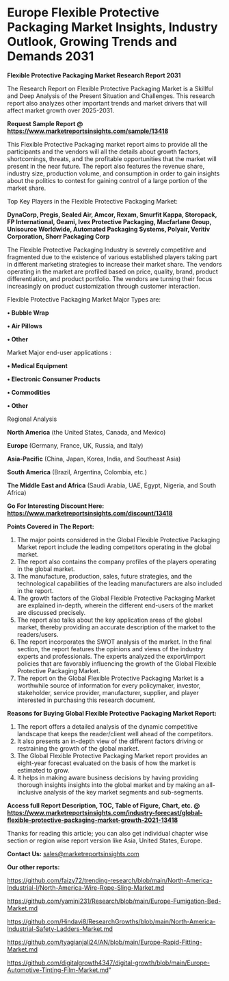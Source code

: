 # Europe Flexible Protective Packaging Market Insights, Industry Outlook, Growing Trends and Demands 2031

<strong>Flexible Protective Packaging Market Research Report 2031</strong>

The Research Report on Flexible Protective Packaging Market is a Skillful and Deep Analysis of the Present Situation and Challenges. This research report also analyzes other important trends and market drivers that will affect market growth over 2025-2031.

<strong>Request Sample Report @ <a href=https://www.marketreportsinsights.com/sample/13418>https://www.marketreportsinsights.com/sample/13418</a></strong>

This Flexible Protective Packaging market report aims to provide all the participants and the vendors will all the details about growth factors, shortcomings, threats, and the profitable opportunities that the market will present in the near future. The report also features the revenue share, industry size, production volume, and consumption in order to gain insights about the politics to contest for gaining control of a large portion of the market share.

Top Key Players in the Flexible Protective Packaging Market:

<strong>DynaCorp, Pregis, Sealed Air, Amcor, Rexam, Smurfit Kappa, Storopack, FP International, Geami, Ivex Protective Packaging, Macfarlane Group, Unisource Worldwide, Automated Packaging Systems, Polyair, Veritiv Corporation, Shorr Packaging Corp</strong>

The Flexible Protective Packaging Industry is severely competitive and fragmented due to the existence of various established players taking part in different marketing strategies to increase their market share. The vendors operating in the market are profiled based on price, quality, brand, product differentiation, and product portfolio. The vendors are turning their focus increasingly on product customization through customer interaction.

Flexible Protective Packaging Market Major Types are:

<strong>• Bubble Wrap

• Air Pillows

• Other</strong>

Market Major end-user applications :

<strong>• Medical Equipment

• Electronic Consumer Products

• Commodities

• Other</strong>

Regional Analysis

</u><strong><b>North America</b></strong> (the United States, Canada, and Mexico)

<strong><b>Europe </b></strong>(Germany, France, UK, Russia, and Italy)

<strong><b>Asia-Pacific</b></strong> (China, Japan, Korea, India, and Southeast Asia)

<strong><b>South America</b></strong> (Brazil, Argentina, Colombia, etc.)

<strong><b>The Middle East and Africa</b></strong> (Saudi Arabia, UAE, Egypt, Nigeria, and South Africa)

<strong>Go For Interesting Discount Here: <a href=https://www.marketreportsinsights.com/discount/13418>https://www.marketreportsinsights.com/discount/13418</a></strong>

<strong>Points Covered in The Report:</strong>
<ol>
  <li>The major points considered in the Global Flexible Protective Packaging Market report include the leading competitors operating in the global market.</li>
  <li>The report also contains the company profiles of the players operating in the global market.</li>
  <li>The manufacture, production, sales, future strategies, and the technological capabilities of the leading manufacturers are also included in the report.</li>
  <li>The growth factors of the Global Flexible Protective Packaging Market are explained in-depth, wherein the different end-users of the market are discussed precisely.</li>
  <li>The report also talks about the key application areas of the global market, thereby providing an accurate description of the market to the readers/users.</li>
  <li>The report incorporates the SWOT analysis of the market. In the final section, the report features the opinions and views of the industry experts and professionals. The experts analyzed the export/import policies that are favorably influencing the growth of the Global Flexible Protective Packaging Market.</li>
  <li>The report on the Global Flexible Protective Packaging Market is a worthwhile source of information for every policymaker, investor, stakeholder, service provider, manufacturer, supplier, and player interested in purchasing this research document.</li>
</ol>
<strong>Reasons for Buying Global Flexible Protective Packaging Market Report:</strong>

<ol>
  <li>The report offers a detailed analysis of the dynamic competitive landscape that keeps the reader/client well ahead of the competitors.</li>
  <li>It also presents an in-depth view of the different factors driving or restraining the growth of the global market.</li>
  <li>The Global Flexible Protective Packaging Market report provides an eight-year forecast evaluated on the basis of how the market is estimated to grow.</li>
  <li>It helps in making aware business decisions by having providing thorough insights insights into the global market and by making an all-inclusive analysis of the key market segments and sub-segments.</li>
</ol>
<strong>Access full Report Description, TOC, Table of Figure, Chart, etc. @ <a href=https://www.marketreportsinsights.com/industry-forecast/global-flexible-protective-packaging-market-growth-2021-13418>https://www.marketreportsinsights.com/industry-forecast/global-flexible-protective-packaging-market-growth-2021-13418</a></strong>


Thanks for reading this article; you can also get individual chapter wise section or region wise report version like Asia, United States, Europe.

<strong>Contact Us:</strong>
sales@marketreportsinsights.com

<strong>Our other reports:</strong>

<a href=https://github.com/faizy72/trending-research/blob/main/North-America-Industrial-I/North-America-Wire-Rope-Sling-Market.md>https://github.com/faizy72/trending-research/blob/main/North-America-Industrial-I/North-America-Wire-Rope-Sling-Market.md</a>

<a href=https://github.com/yamini231/Research/blob/main/Europe-Fumigation-Bed-Market.md>https://github.com/yamini231/Research/blob/main/Europe-Fumigation-Bed-Market.md</a>

<a href=https://github.com/Hindavi8/ResearchGrowths/blob/main/North-America-Industrial-Safety-Ladders-Market.md>https://github.com/Hindavi8/ResearchGrowths/blob/main/North-America-Industrial-Safety-Ladders-Market.md</a>

<a href=https://github.com/tyagianjali24/AN/blob/main/Europe-Rapid-Fitting-Market.md>https://github.com/tyagianjali24/AN/blob/main/Europe-Rapid-Fitting-Market.md</a>

<a href=https://github.com/digitalgrowth4347/digital-growth/blob/main/Europe-Automotive-Tinting-Film-Market.md>https://github.com/digitalgrowth4347/digital-growth/blob/main/Europe-Automotive-Tinting-Film-Market.md</a>"
